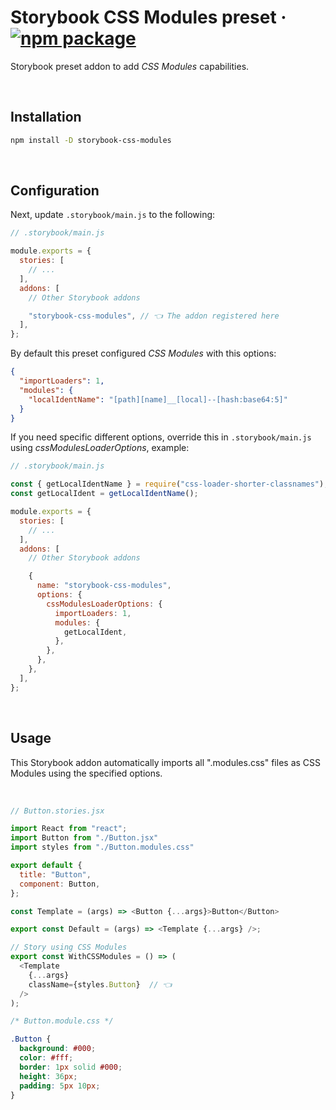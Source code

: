 # Storybook CSS Modules preset &middot; [![npm package](https://img.shields.io/npm/v/storybook-css-modules?color=green&label=npm&style=flat-square)](https://www.npmjs.com/package/storybook-css-modules)

Storybook preset addon to add _CSS Modules_ capabilities.

<br />

## Installation

```sh
npm install -D storybook-css-modules
```

<br />

## Configuration

Next, update `.storybook/main.js` to the following:

```js
// .storybook/main.js

module.exports = {
  stories: [
    // ...
  ],
  addons: [
    // Other Storybook addons

    "storybook-css-modules", // 👈 The addon registered here
  ],
};
```

By default this preset configured _CSS Modules_ with this options:

```json
{
  "importLoaders": 1,
  "modules": {
    "localIdentName": "[path][name]__[local]--[hash:base64:5]"
  }
}
```

If you need specific different options, override this in `.storybook/main.js` using _cssModulesLoaderOptions_, example:

```js
// .storybook/main.js

const { getLocalIdentName } = require("css-loader-shorter-classnames");
const getLocalIdent = getLocalIdentName();

module.exports = {
  stories: [
    // ...
  ],
  addons: [
    // Other Storybook addons

    {
      name: "storybook-css-modules",
      options: {
        cssModulesLoaderOptions: {
          importLoaders: 1,
          modules: {
            getLocalIdent,
          },
        },
      },
    },
  ],
};
```

<br />

## Usage

This Storybook addon automatically imports all ".modules.css" files as CSS Modules using the specified options.

<br />

```js
// Button.stories.jsx

import React from "react";
import Button from "./Button.jsx"
import styles from "./Button.modules.css"

export default {
  title: "Button",
  component: Button,
};

const Template = (args) => <Button {...args}>Button</Button>

export const Default = (args) => <Template {...args} />;

// Story using CSS Modules
export const WithCSSModules = () => (
  <Template 
    {...args}
    className={styles.Button}  // 👈 
  />
);

```


```css
/* Button.module.css */

.Button {
  background: #000;
  color: #fff;
  border: 1px solid #000;
  height: 36px;
  padding: 5px 10px;
}
```